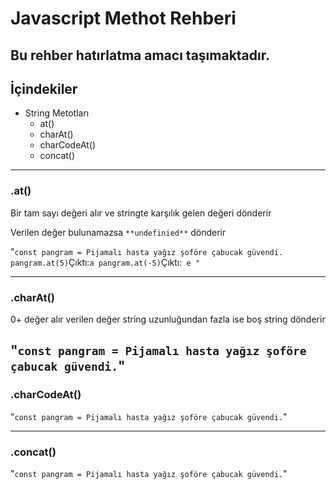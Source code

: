 # Javascript Methot Rehberi
Bu rehber hatırlatma amacı taşımaktadır. 
---
## İçindekiler
- String Metotları
    - at()
    - charAt()
    - charCodeAt()
    - concat()

---

### .at()
Bir tam sayı değeri alır ve stringte karşılık gelen değeri dönderir

Verilen değer bulunamazsa ` **undefinied** ` dönderir

"`
const pangram = Pijamalı hasta yağız şoföre çabucak güvendi.
pangram.at(5)
`Çıktı:` a
pangram.at(-5)
`Çıktı:` e
"`

---
### .charAt()
0+ değer alır verilen değer string uzunluğundan fazla ise boş string dönderir

"`
const pangram = Pijamalı hasta yağız şoföre çabucak güvendi.
`"
---
### .charCodeAt()

"`
const pangram = Pijamalı hasta yağız şoföre çabucak güvendi.
`"

---
### .concat()

"`
const pangram = Pijamalı hasta yağız şoföre çabucak güvendi.
`"